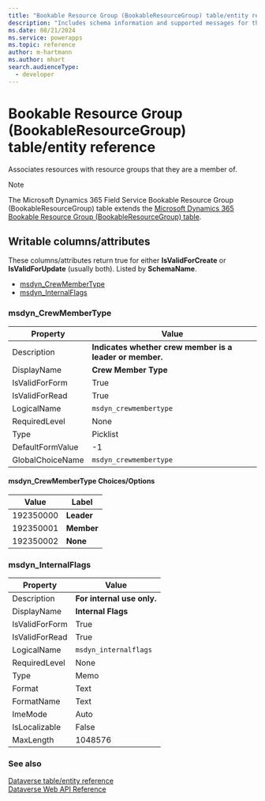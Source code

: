 ```yaml
---
title: "Bookable Resource Group (BookableResourceGroup) table/entity reference (Microsoft Dynamics 365 Field Service)"
description: "Includes schema information and supported messages for the Bookable Resource Group (BookableResourceGroup) table/entity with Microsoft Dynamics 365 Field Service."
ms.date: 08/21/2024
ms.service: powerapps
ms.topic: reference
author: m-hartmann
ms.author: mhart
search.audienceType: 
  - developer
---
```


# Bookable Resource Group (BookableResourceGroup) table/entity reference

Associates resources with resource groups that they are a member of.

> [!NOTE]
> The Microsoft Dynamics 365 Field Service Bookable Resource Group (BookableResourceGroup) table extends the [Microsoft Dynamics 365 Bookable Resource Group (BookableResourceGroup) table](/dynamics365/developer/entities//bookableresourcegroup).



## Writable columns/attributes

These columns/attributes return true for either **IsValidForCreate** or **IsValidForUpdate** (usually both). Listed by **SchemaName**.

- [msdyn_CrewMemberType](#BKMK_msdyn_CrewMemberType)
- [msdyn_InternalFlags](#BKMK_msdyn_InternalFlags)

### <a name="BKMK_msdyn_CrewMemberType"></a> msdyn_CrewMemberType

|Property|Value|
|---|---|
|Description|**Indicates whether crew member is a leader or member.**|
|DisplayName|**Crew Member Type**|
|IsValidForForm|True|
|IsValidForRead|True|
|LogicalName|`msdyn_crewmembertype`|
|RequiredLevel|None|
|Type|Picklist|
|DefaultFormValue|-1|
|GlobalChoiceName|`msdyn_crewmembertype`|

#### msdyn_CrewMemberType Choices/Options

|Value|Label|
|---|---|
|192350000|**Leader**|
|192350001|**Member**|
|192350002|**None**|

### <a name="BKMK_msdyn_InternalFlags"></a> msdyn_InternalFlags

|Property|Value|
|---|---|
|Description|**For internal use only.**|
|DisplayName|**Internal Flags**|
|IsValidForForm|True|
|IsValidForRead|True|
|LogicalName|`msdyn_internalflags`|
|RequiredLevel|None|
|Type|Memo|
|Format|Text|
|FormatName|Text|
|ImeMode|Auto|
|IsLocalizable|False|
|MaxLength|1048576|




### See also

[Dataverse table/entity reference](../about-entity-reference.md)  
[Dataverse Web API Reference](/power-apps/developer/data-platform/webapi/reference/about)   


